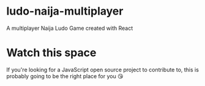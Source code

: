 # ludo-naija-multiplayer
A multiplayer Naija Ludo Game created with React

# Watch this space
If you're looking for a JavaScript open source project to contribute to, this is probably going to be the right place for you 😘
